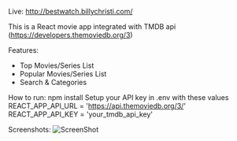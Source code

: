 Live: http://bestwatch.billychristi.com/

This is a React movie app integrated with TMDB api (https://developers.themoviedb.org/3)

Features:
+ Top Movies/Series List
+ Popular Movies/Series List
+ Search & Categories

How to run:
npm install
Setup your API key in .env with these values
REACT_APP_API_URL = 'https://api.themoviedb.org/3/'
REACT_APP_API_KEY = 'your_tmdb_api_key'

Screenshots:
![ScreenShot](https://www.billychristi.com/assets/imgs/bestwatch2.PNG)
